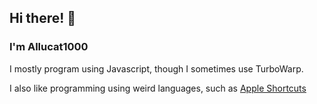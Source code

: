 ## Hi there! 👋

### I'm Allucat1000
I mostly program using Javascript, though I sometimes use TurboWarp.

I also like programming using weird languages, such as [Apple Shortcuts](https://support.apple.com/guide/shortcuts/welcome/ios)
